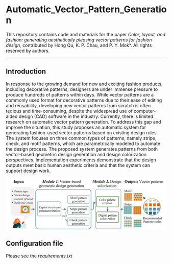 # Automatic_Vector_Pattern_Generation
This repository contains code and materials for the paper _Color, layout, and fashion: generating aesthetically pleasing vector patterns for fashion design,_ contributed by Hong Qu, K. P. Chau, and P. Y. Mok*. All rights reserved by authors.

-----
## Introduction
In response to the growing demand for new and exciting fashion products, including decorative patterns, designers are under immense pressure to produce hundreds of patterns within days. While vector patterns are a commonly used format for decorative patterns due to their ease of editing and reusability, developing new vector patterns from scratch is often tedious and time-consuming, despite the widespread use of computer-aided design (CAD) software in the industry. Currently, there is limited research on automatic vector pattern generation. To address this gap and improve the situation, this study proposes an automatic system for generating fashion-used vector patterns based on existing design rules. The system focuses on three common types of patterns, namely stripe, check, and motif patterns, which are parametrically modeled to automate the design process. The proposed system generates patterns from both vector-based geometric design generation and design colorization perspectives. Implementation experiments demonstrate that the design outputs meet basic human aesthetic criteria and that the system can support design work.

![The method pipeline.](assets/pipeline.jpg)

## Configuration file
Please see the _requirements.txt_
